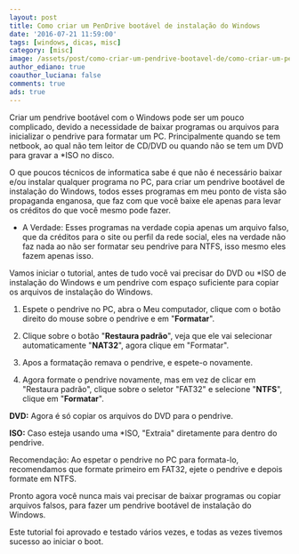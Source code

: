 ```yaml
---
layout: post
title: Como criar um PenDrive bootável de instalação do Windows
date: '2016-07-21 11:59:00'
tags: [windows, dicas, misc]
category: [misc]
image: /assets/post/como-criar-um-pendrive-bootavel-de/como-criar-um-pendrive-bootavel-de.jpg
author_ediano: true
coauthor_luciana: false
comments: true
ads: true
---
```


Criar um pendrive bootável com o Windows pode ser um pouco complicado, devido a necessidade de baixar programas ou arquivos para inicializar o pendrive para formatar um PC. Principalmente quando se tem netbook, ao qual não tem leitor de CD/DVD ou quando não se tem um DVD para gravar a *ISO no disco.

O que poucos técnicos de informatica sabe é que não é necessário baixar e/ou instalar qualquer programa no PC, para criar um pendrive bootável de instalação do Windows, todos esses programas em meu ponto de vista são propaganda enganosa, que faz com que você baixe ele apenas para levar os créditos do que você mesmo pode fazer.

* A Verdade: Esses programas na verdade copia apenas um arquivo falso, que da créditos para o site ou perfil da rede social, eles na verdade não faz nada ao não ser formatar seu pendrive para NTFS, isso mesmo eles fazem apenas isso.

Vamos iniciar o tutorial, antes de tudo você vai precisar do DVD ou *ISO de instalação do Windows e um pendrive com espaço suficiente para copiar os arquivos de instalação do Windows.

1. Espete o pendrive no PC, abra o Meu computador, clique com o botão direito do mouse sobre o pendrive e em "**Formatar**".

2. Clique sobre o botão "**Restaura padrão**", veja que ele vai selecionar automaticamente "**NAT32**", agora clique em "Formatar".

3. Apos a formatação remava o pendrive, e espete-o novamente.

4. Agora formate o pendrive novamente, mas em vez de clicar em "Restaura padrão", clique sobre o seletor "FAT32" e selecione "**NTFS**", clique em "**Formatar**".

**DVD:** Agora é só copiar os arquivos do DVD para o pendrive.

**ISO:** Caso esteja usando uma *ISO, "Extraia" diretamente para dentro do pendrive.

Recomendação: Ao espetar o pendrive no PC para formata-lo, recomendamos que formate primeiro em FAT32, ejete o pendrive e depois formate em NTFS.

Pronto agora você nunca mais vai precisar de baixar programas ou copiar arquivos falsos, para fazer um pendrive bootável de instalação do Windows.

Este tutorial foi aprovado e testado vários vezes, e todas as vezes tivemos sucesso ao iniciar o boot.